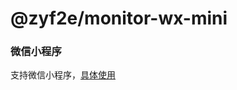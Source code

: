 # @zyf2e/monitor-wx-mini

### 微信小程序

支持微信小程序，[具体使用](https://github.com/clouDr-f2e/mitojs/blob/master/docs/guide.md#%E5%BE%AE%E4%BF%A1%E5%B0%8F%E7%A8%8B%E5%BA%8F)
